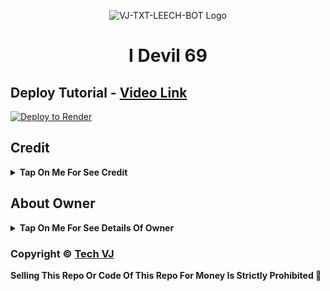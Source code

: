 <p align="center">
  <img src="https://graph.org/file/d57d6f83abb6b8d0efb02.jpg" alt="VJ-TXT-LEECH-BOT Logo">
</p>
<h1 align="center">
  I Devil 69
</h1>

## Deploy Tutorial - [Video Link](https://youtu.be/l1u3C_F79QE)

[![Deploy to Render](https://render.com/images/deploy-to-render-button.svg)](https://render.com/deploy?repo=https://github.com/I-Devil-69/txtdl_uploader)


## Credit

<b><details><summary>Tap On Me For See Credit</summary>

💝 Credit Goes To [Tech VJ](https://telegram.me/Kingvj01) So Don't Forgot To Give Credit

💖 And Thank You So Much To All Who Help In This Journey 💕

Copyright ©️ [Tech VJ](https://telegram.me/Kingvj01)

</b>
</details>

## About Owner 

<b><details><summary>Tap On Me For See Details Of Owner</summary>

- YouTube Channel : [Tech VJ](https://youtube.com/@Tech_VJ)
- Telegram Channel : [VJ Botz](https://telegram.me/VJ_Botz)
- Contact Link : [King VJ](https://telegram.me/Kingvj01)
- Instagram Id Link : [Tech VJ](https://instagram.com/tech.vj)

</b>
</details>


### Copyright ©️ [Tech VJ](https://youtube.com/@Tech_VJ)

<b>Selling This Repo Or Code Of This Repo For Money Is Strictly Prohibited 🚫</b>

